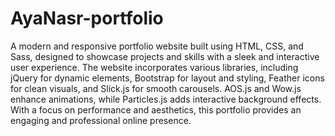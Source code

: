 # AyaNasr-portfolio

A modern and responsive portfolio website built using HTML, CSS, and Sass, designed to showcase projects and skills with a sleek and interactive user experience. The website incorporates various libraries, including jQuery for dynamic elements, Bootstrap for layout and styling, Feather icons for clean visuals, and Slick.js for smooth carousels. AOS.js and Wow.js enhance animations, while Particles.js adds interactive background effects. With a focus on performance and aesthetics, this portfolio provides an engaging and professional online presence.
